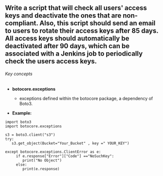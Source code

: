 ## Write a script that will check all users' access keys and deactivate the ones that are non-compliant. Also, this script should send an email to users to rotate their access keys after 85 days. All access keys should automatically be deactivated after 90 days, which can be associated with a Jenkins job to periodically check the users access keys.

<h6>Key concepts</h6>

* **botocore.exceptions**
 
   - exceptions defined within the botocore package, a dependency of Boto3.

* **Example:**

 ```
 import boto3
import botocore.exceptions

s3 = boto3.client("s3")
try:
    s3.get_object(Bucket="Your_Bucket" , key =" YOUR_KEY")

except botocore.exceptions.ClientError as e:
      if e.response["Error"]["Code"] =="NoSuchKey":
         print("No Object")
      else:
         print(e.response)
        
 ```